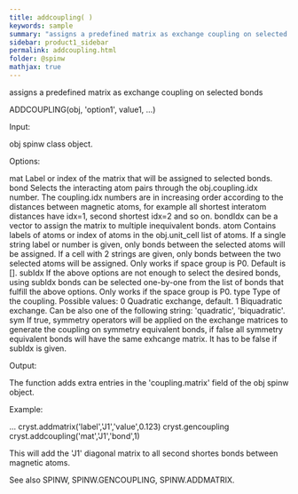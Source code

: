 ```yaml
---
title: addcoupling( )
keywords: sample
summary: "assigns a predefined matrix as exchange coupling on selected bonds"
sidebar: product1_sidebar
permalink: addcoupling.html
folder: @spinw
mathjax: true
---
```

  assigns a predefined matrix as exchange coupling on selected bonds
 
  ADDCOUPLING(obj, 'option1', value1, ...)
 
  Input:
 
  obj           spinw class object.
 
  Options:
 
  mat           Label or index of the matrix that will be assigned to
                selected bonds.
  bond          Selects the interacting atom pairs through the
                obj.coupling.idx number. The coupling.idx numbers are in
                increasing order according to the distances between
                magnetic atoms, for example all shortest interatom
                distances have idx=1, second shortest idx=2 and so on.
                bondIdx can be a vector to assign the matrix to multiple
                inequivalent bonds.
  atom          Contains labels of atoms or index of atoms in the
                obj.unit_cell list of atoms. If a single string label or
                number is given, only bonds between the selected atoms will
                be assigned. If a cell with 2 strings are given, only bonds
                between the two selected atoms will be assigned. Only works
                if space group is P0. Default is [].
  subIdx        If the above options are not enough to select the desired
                bonds, using subIdx bonds can be selected one-by-one from
                the list of bonds that fulfill the above options. Only
                works if the space group is P0.
  type          Type of the coupling. Possible values:
                    0       Quadratic exchange, default.
                    1       Biquadratic exchange.
                Can be also one of the following string: 'quadratic',
                'biquadratic'.
  sym           If true, symmetry operators will be applied on the exchange
                matrices to generate the coupling on symmetry equivalent
                bonds, if false all symmetry equivalent bonds will have the
                same exhcange matrix. It has to be false if subIdx is
                given.
 
  Output:
 
  The function adds extra entries in the 'coupling.matrix' field of the obj
  spinw object.
 
  Example:
 
  ...
  cryst.addmatrix('label','J1','value',0.123)
  cryst.gencoupling
  cryst.addcoupling('mat','J1','bond',1)
 
  This will add the 'J1' diagonal matrix to all second shortes bonds
  between magnetic atoms.
 
  See also SPINW, SPINW.GENCOUPLING, SPINW.ADDMATRIX.
 
